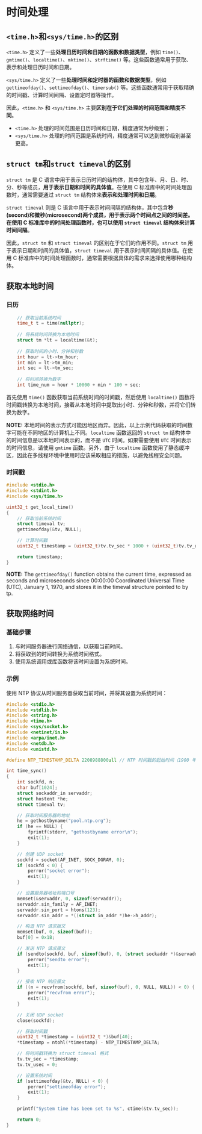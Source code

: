 # 时间处理

## `<time.h>`和`<sys/time.h>`的区别

`<time.h>` 定义了一些**处理日历时间和日期的函数和数据类型**，例如 `time()`、`gmtime()`、`localtime()`、`mktime()`、`strftime()` 等。这些函数通常用于获取、表示和处理日历时间和日期。

`<sys/time.h>` 定义了一些**处理时间和定时器的函数和数据类型**，例如 `gettimeofday()`、`settimeofday()`、`timersub()` 等。这些函数通常用于获取精确的时间戳、计算时间间隔、设置定时器等操作。

因此，`<time.h>` 和 `<sys/time.h>` 主要**区别在于它们处理的时间范围和精度不同**。

- `<time.h>` 处理的时间范围是日历时间和日期，精度通常为秒级别；
- `<sys/time.h>` 处理的时间范围是系统时间，精度通常可以达到微秒级别甚至更高。

## `struct tm`和`struct timeval`的区别

`struct tm` 是 C 语言中用于表示日历时间的结构体，其中包含年、月、日、时、分、秒等成员，**用于表示日期和时间的具体值**。在使用 C 标准库中的时间处理函数时，通常需要通过 `struct tm` 结构体来**表示和处理时间和日期**。

`struct timeval` 则是 C 语言中用于表示时间间隔的结构体，其中包含**秒(second)**和**微秒(microsecond)**两个成员，**用于表示两个时间点之间的时间差**。在使用 C 标准库中的时间处理函数时，也可以使用 `struct timeval` 结构体来**计算时间间隔**。

因此，`struct tm` 和 `struct timeval` 的区别在于它们的作用不同。`struct tm` 用于表示日期和时间的具体值，`struct timeval` 用于表示时间间隔的具体值。在使用 C 标准库中的时间处理函数时，通常需要根据具体的需求来选择使用哪种结构体。

## 获取本地时间

### 日历

```c
    // 获取当前系统时间
    time_t t = time(nullptr);
    
    // 将系统时间转换为本地时间
    struct tm *lt = localtime(&t);
    
    // 获取时间的小时、分钟和秒数
    int hour = lt->tm_hour;
    int min = lt->tm_min;
    int sec = lt->tm_sec;
    
    // 将时间转换为数字
    int time_num = hour * 10000 + min * 100 + sec;
```

首先使用 `time()` 函数获取当前系统时间的时间戳，然后使用 `localtime()` 函数将时间戳转换为本地时间，接着从本地时间中提取出小时、分钟和秒数，并将它们转换为数字。

**NOTE:** 本地时间的表示方式可能因地区而异。因此，以上示例代码获取的时间数字可能在不同地区的计算机上不同。`localtime` 函数返回的 `struct tm` 结构体中的时间信息是以本地时间表示的，而不是 `UTC` 时间。如果需要使用 `UTC` 时间表示的时间信息，请使用 `gmtime` 函数。另外，由于 `localtime` 函数使用了静态缓冲区，因此在多线程环境中使用时应该采取相应的措施，以避免线程安全问题。

### 时间戳

```c
#include <stdio.h>
#include <stdint.h>
#include <sys/time.h>

uint32_t get_local_time()
{
    // 获取当前系统时间
    struct timeval tv;
    gettimeofday(&tv, NULL);

    // 计算时间戳
    uint32_t timestamp = (uint32_t)tv.tv_sec * 1000 + (uint32_t)tv.tv_usec / 1000;

    return timestamp;
}
```

**NOTE:** The `gettimeofday()` function obtains the current time, expressed as seconds and
microseconds since 00:00:00 Coordinated Universal Time (UTC), January 1, 1970,
and stores it in the timeval structure pointed to by tp.

## 获取网络时间

### 基础步骤

1. 与时间服务器进行网络通信，以获取当前时间。
2. 将获取到的时间转换为系统时间格式。
3. 使用系统调用或库函数将该时间设置为系统时间。

### 示例

使用 NTP 协议从时间服务器获取当前时间，并将其设置为系统时间：

```c
#include <stdio.h>
#include <stdlib.h>
#include <string.h>
#include <time.h>
#include <sys/socket.h>
#include <netinet/in.h>
#include <arpa/inet.h>
#include <netdb.h>
#include <unistd.h>

#define NTP_TIMESTAMP_DELTA 2208988800ull // NTP 时间戳的起始时间（1900 年 1 月 1 日）

int time_sync()
{
    int sockfd, n;
    char buf[1024];
    struct sockaddr_in servaddr;
    struct hostent *he;
    struct timeval tv;

    // 获取时间服务器的地址
    he = gethostbyname("pool.ntp.org");
    if (he == NULL) {
        fprintf(stderr, "gethostbyname error\n");
        exit(1);
    }

    // 创建 UDP socket
    sockfd = socket(AF_INET, SOCK_DGRAM, 0);
    if (sockfd < 0) {
        perror("socket error");
        exit(1);
    }

    // 设置服务器地址和端口号
    memset(&servaddr, 0, sizeof(servaddr));
    servaddr.sin_family = AF_INET;
    servaddr.sin_port = htons(123);
    servaddr.sin_addr = *((struct in_addr *)he->h_addr);

    // 构造 NTP 请求报文
    memset(buf, 0, sizeof(buf));
    buf[0] = 0x1B;

    // 发送 NTP 请求报文
    if (sendto(sockfd, buf, sizeof(buf), 0, (struct sockaddr *)&servaddr, sizeof(servaddr)) < 0) {
        perror("sendto error");
        exit(1);
    }

    // 接收 NTP 响应报文
    if ((n = recvfrom(sockfd, buf, sizeof(buf), 0, NULL, NULL)) < 0) {
        perror("recvfrom error");
        exit(1);
    }

    // 关闭 UDP socket
    close(sockfd);

    // 获取时间戳
    uint32_t *timestamp = (uint32_t *)&buf[40];
    *timestamp = ntohl(*timestamp) - NTP_TIMESTAMP_DELTA;

    // 将时间戳转换为 struct timeval 格式
    tv.tv_sec = *timestamp;
    tv.tv_usec = 0;

    // 设置系统时间
    if (settimeofday(&tv, NULL) < 0) {
        perror("settimeofday error");
        exit(1);
    }

    printf("System time has been set to %s", ctime(&tv.tv_sec));

    return 0;
}

```
